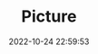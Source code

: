 ---
weight: 1
images:
- /images/edited/171.jpeg
title: Picture
date: 2022-10-24 22:59:53
tags: [luminar neo,work,horse]
---